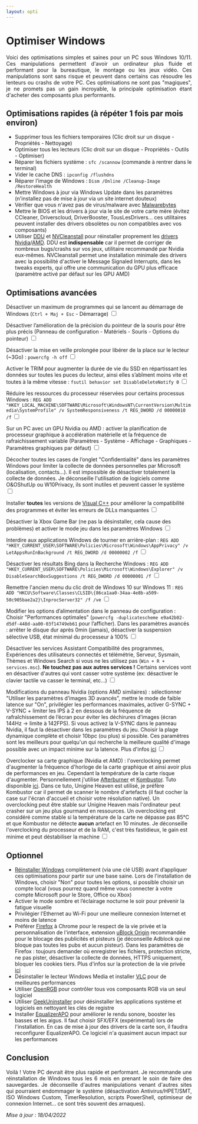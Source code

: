 ```yaml
---
layout: opti
---
```


# Optimiser Windows

<p style="text-align:justify;">Voici des optimisations simples et saines pour un PC sous Windows 10/11. Ces manipulations permettent d'avoir un ordinateur plus fluide et performant pour la bureautique, le montage ou les jeux vidéo. Ces manipulations sont sans risque et peuvent dans certains cas résoudre les lenteurs ou crashs de votre PC. Ces optimisations ne sont pas "magiques", je ne promets pas un gain incroyable, la principale optimisation étant d'acheter des composants plus performants.</p>

## Optimisations rapides (à répéter 1 fois par mois environ)

* Supprimer tous les fichiers temporaires (Clic droit sur un disque - Propriétés - Nettoyage)
* Optimiser tous les lecteurs (Clic droit sur un disque - Propriétés - Outils - Optimiser)
* Réparer les fichiers système : `sfc /scannow` (commande à rentrer dans le terminal)
* Vider le cache DNS : `ipconfig /flushdns`
* Réparer l’image de Windows : `Dism /Online /Cleanup-Image /RestoreHealth`
* Mettre Windows à jour via Windows Update dans les paramètres (n'installez pas de mise à jour via un site internet douteux)
* Vérifier que vous n'avez pas de virus/malware avec [Malwarebytes](https://fr.malwarebytes.com/)
* Mettre le BIOS et les drivers à jour via le site de votre carte mère (évitez CCleaner, Driverscloud, DriverBooster, TousLesDrivers... ces utilitaires peuvent installer des drivers obsolètes ou non compatibles avec vos composants)
* Utiliser [DDU](https://www.guru3d.com/files-details/display-driver-uninstaller-download.html) et [NVCleanstall](https://www.techpowerup.com/download/techpowerup-nvcleanstall/) pour réinstaller proprement les [drivers Nvidia](https://www.nvidia.fr/Download/index.aspx?lang=fr)/[AMD](https://www.amd.com/en/support). DDU est **indispensable** car il permet de corriger de nombreux bugs/crashs sur vos jeux, utilitaire recommandé par Nvidia eux-mêmes. NVCleanstall permet une installation minimale des drivers avec la possibilité d'activer le Message Signaled Interrupts, dans les tweaks experts, qui offre une communication du GPU plus efficace (paramètre activé par défaut sur les GPU AMD)

## Optimisations avancées

<label class="container">Désactiver un maximum de programmes qui se lancent au démarrage de Windows (`Ctrl + Maj + Esc` - Démarrage)
<input type="checkbox">
<span class="checkmark"></span>

<label class="container">Désactiver l’amélioration de la précision du pointeur de la souris pour être plus précis (Panneau de configuration - Matériels - Souris - Options du pointeur)
<input type="checkbox">
<span class="checkmark"></span>

<label class="container">Désactiver la mise en veille prolongée pour libérer de la place sur le lecteur (~3Go) : `powercfg -h off`
<input type="checkbox">
<span class="checkmark"></span>

<label class="container">Activer le TRIM pour augmenter la durée de vie du SSD en répartissant les données sur toutes les puces du lecteur, ainsi elles s’abîment moins vite et toutes à la même vitesse : `fsutil behavior set DisableDeleteNotify 0`
<input type="checkbox">
<span class="checkmark"></span>

<label class="container">Réduire les ressources du processeur réservées pour certains processus Windows : `REG ADD "HKEY_LOCAL_MACHINE\SOFTWARE\Microsoft\WindowsNT\CurrentVersion\Multimedia\SystemProfile" /v SystemResponsiveness /t REG_DWORD /d 00000010 /f`
<input type="checkbox">
<span class="checkmark"></span>

<label class="container">Sur un PC avec un GPU Nvidia ou AMD : activer la planification de processeur graphique à accélération matérielle et la fréquence de rafraichissement variable (Paramètres - Système - Affichage - Graphiques - Paramètres graphiques par défaut)
<input type="checkbox">
<span class="checkmark"></span>

<label class="container">Décocher toutes les cases de l’onglet "Confidentialité" dans les paramètres Windows pour limiter la collecte de données personnelles par Microsoft (localisation, contacts...). Il est impossible de désactiver totalement la collecte de données. Je déconseille l'utilisation de logiciels comme O&OShutUp ou W10Privacy, ils sont inutiles et peuvent casser le système
<input type="checkbox">
<span class="checkmark"></span>

<label class="container">Installer **toutes** les versions de [Visual C++](https://www.techpowerup.com/download/visual-c-redistributable-runtime-package-all-in-one/) pour améliorer la compatibilité des programmes et éviter les erreurs de DLLs manquantes
<input type="checkbox">
<span class="checkmark"></span>

<label class="container">Désactiver la Xbox Game Bar (ne pas la désinstaller, cela cause des problèmes) et activer le mode jeu dans les paramètres Windows
<input type="checkbox">
<span class="checkmark"></span>

<label class="container">Interdire aux applications Windows de tourner en arrière-plan : `REG ADD "HKEY_CURRENT_USER\SOFTWARE\Policies\Microsoft\Windows\AppPrivacy" /v LetAppsRunInBackground /t REG_DWORD /d 00000002 /f`
<input type="checkbox">
<span class="checkmark"></span>

<label class="container">Désactiver les résultats Bing dans la Recherche Windows : `REG ADD "HKEY_CURRENT_USER\SOFTWARE\Policies\Microsoft\Windows\Explorer" /v DisableSearchBoxSuggestions /t REG_DWORD /d 00000001 /f`
<input type="checkbox">
<span class="checkmark"></span>

<label class="container">Remettre l'ancien menu du clic droit de Windows 10 sur Windows 11 : `REG ADD "HKCU\Software\Classes\CLSID\{86ca1aa0-34aa-4e8b-a509-50c905bae2a2}\InprocServer32" /f /ve`
<input type="checkbox">
<span class="checkmark"></span>

<label class="container">Modifier les options d’alimentation dans le panneau de configuration : Choisir "Performances optimales" (`powercfg -duplicatescheme
e9a42b02-d5df-448d-aa00-03f14749eb61` pour l’afficher). Dans les paramètres avancés : arrêter le disque dur après 0min (jamais), désactiver la suspension sélective USB, état minimal du processeur à 100%
<input type="checkbox">
<span class="checkmark"></span>

<label class="container">Désactiver les services Assistant Compatibilité des programmes, Expériences des utilisateurs connectés et télémétrie, Serveur, Sysmain, Thèmes et Windows Search si vous ne les utilisez pas (`Win + R + services.msc`). **Ne touchez pas aux autres services !** Certains services vont en désactiver d'autres qui vont casser votre système (ex: désactiver le clavier tactile va casser le terminal, etc...)
<input type="checkbox">
<span class="checkmark"></span>

<label class="container">Modifications du panneau Nvidia (options AMD similaires) : sélectionner "Utiliser les paramètres d’images 3D avancés", mettre le mode de faible latence sur "On", privilégier les performances maximales, activer G-SYNC + V-SYNC + limiter les IPS à 2 en dessous de la fréquence de rafraîchissement de l’écran pour éviter les déchirures d’images (écran 144Hz → limite à 142FPS). Si vous activez la V-SYNC dans le panneau Nvidia, il faut la désactiver dans les paramètres du jeu. Choisir la plage dynamique complète et choisir 10bpc (ou plus) si possible. Ces paramètres sont les meilleurs pour quelqu'un qui recherche la meilleure qualité d'image possible avec un impact minime sur la latence. Plus d'infos [ici](https://blurbusters.com/gsync/gsync101-input-lag-tests-and-settings/14/)
<input type="checkbox">
<span class="checkmark"></span>

<label class="container">Overclocker sa carte graphique (Nvidia et AMD) : l'overclocking permet d'augmenter la fréquence d'horloge de la carte graphique et ainsi avoir plus de performances en jeu. Cependant la température de la carte risque d'augmenter. Personnellement j'utilise [Afterburner](https://www.msi.com/Landing/afterburner/graphics-cards) et [Kombustor](https://msikombustor.com/). Tuto disponible [ici](https://www.youtube.com/watch?v=64GJck-GWaM). Dans ce tuto, Unigine Heaven est utilisé, je préfère Kombustor car il permet de scanner le nombre d'artefacts (il faut cocher la case sur l'écran d'accueil et choisir votre résolution native). Un overclocking peut être stable sur Unigine Heaven mais l'ordinateur peut crasher sur un jeu plus gourmand en ressources. Un overclocking est considéré comme stable si la température de la carte ne dépasse pas 85°C et que Kombustor ne détecte **aucun** artefact en 10 minutes. Je déconseille l'overclocking du processeur et de la RAM, c'est très fastidieux, le gain est minime et peut déstabiliser la machine
<input type="checkbox">
<span class="checkmark"></span>

## Optionnel

* [Réinstaller Windows](https://www.youtube.com/watch?v=uHOP4UbEGug) complètement (via une clé USB) avant d’appliquer ces optimisations pour partir sur une base saine. Lors de l'installation de Windows, choisir "Non" pour toutes les options, si possible choisir un compte local (vous pourrez quand même vous connecter à votre compte Microsoft pour le Store, Office ou Xbox)
* Activer le mode sombre et l’éclairage nocturne le soir pour prévenir la fatigue visuelle
* Privilégier l’Ethernet au Wi-Fi pour une meilleure connexion Internet et moins de latence
* Préférer [Firefox](https://www.mozilla.org/fr/firefox/new/) à Chrome pour le respect de la vie privée et la personnalisation de l'interface, extension [uBlock Origin](https://addons.mozilla.org/fr/firefox/addon/ublock-origin/) recommandée pour le blocage des publicités et pisteurs (je déconseille Adblock qui ne bloque pas toutes les pubs et aucun pisteur). Dans les paramètres de Firefox : toujours demander où enregistrer les fichiers, protection stricte, ne pas pister, désactiver la collecte de données, HTTPS uniquement, bloquer les cookies tiers. Plus d'infos sur la protection de la vie privée [ici](https://privacyguides.org/)
* Désinstaller le lecteur Windows Media et installer [VLC](https://www.videolan.org/index.fr.html) pour de meilleures performances
* Utiliser [OpenRGB](https://openrgb.org/releases.html) pour contrôler tous vos composants RGB via un seul logiciel
* Utiliser [GeekUninstaller](https://geekuninstaller.com/download) pour désinstaller les applications système et logiciels en nettoyant les clés de registre
* Installer [EqualizerAPO](https://sourceforge.net/projects/equalizerapo/) pour améliorer le rendu sonore, booster les basses et les aigus. Il faut choisir SFX/EFX (expérimental) lors de l'installation. En cas de mise à jour des drivers de la carte son, il faudra reconfigurer EqualizerAPO. Ce logiciel n'a quasiment aucun impact sur les performances

## Conclusion

<p style="text-align:justify;">Voilà ! Votre PC devrait être plus rapide et performant. Je recommande une réinstallation de Windows tous les 6 mois en prenant le soin de faire des sauvegardes. Je déconseille d'autres manipulations venant d'autres sites qui pourraient endommager le système (désactivation Antivirus/HPET/SMT, ISO Windows Custom, TimerResolution, scripts PowerShell, optimiseur de connexion Internet... ce sont très souvent des arnaques).</p>

*Mise à jour : 18/04/2022*
